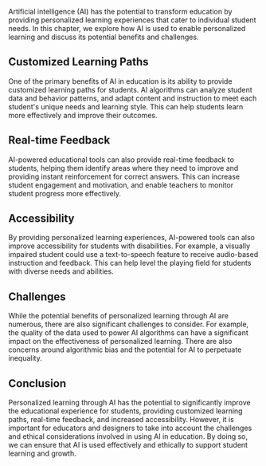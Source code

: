 
Artificial intelligence (AI) has the potential to transform education by providing personalized learning experiences that cater to individual student needs. In this chapter, we explore how AI is used to enable personalized learning and discuss its potential benefits and challenges.

Customized Learning Paths
-------------------------

One of the primary benefits of AI in education is its ability to provide customized learning paths for students. AI algorithms can analyze student data and behavior patterns, and adapt content and instruction to meet each student's unique needs and learning style. This can help students learn more effectively and improve their outcomes.

Real-time Feedback
------------------

AI-powered educational tools can also provide real-time feedback to students, helping them identify areas where they need to improve and providing instant reinforcement for correct answers. This can increase student engagement and motivation, and enable teachers to monitor student progress more effectively.

Accessibility
-------------

By providing personalized learning experiences, AI-powered tools can also improve accessibility for students with disabilities. For example, a visually impaired student could use a text-to-speech feature to receive audio-based instruction and feedback. This can help level the playing field for students with diverse needs and abilities.

Challenges
----------

While the potential benefits of personalized learning through AI are numerous, there are also significant challenges to consider. For example, the quality of the data used to power AI algorithms can have a significant impact on the effectiveness of personalized learning. There are also concerns around algorithmic bias and the potential for AI to perpetuate inequality.

Conclusion
----------

Personalized learning through AI has the potential to significantly improve the educational experience for students, providing customized learning paths, real-time feedback, and increased accessibility. However, it is important for educators and designers to take into account the challenges and ethical considerations involved in using AI in education. By doing so, we can ensure that AI is used effectively and ethically to support student learning and growth.
